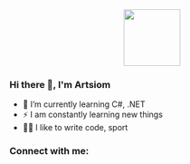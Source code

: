 <div id="header" align="center">
  <img src="https://media.giphy.com/media/M9gbBd9nbDrOTu1Mqx/giphy.gif" width="100"/>
</div>

### Hi there 👋, I'm Artsiom

- 💪 I’m currently learning C#, .NET
- ⚡ I am constantly learning new things
- 🤹🏽  I like to write code, sport

### Connect with me:
